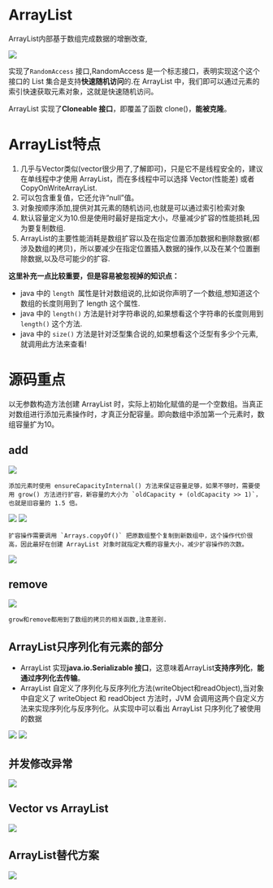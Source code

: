 # ArrayList

ArrayList内部基于数组完成数据的增删改查,

![](ArrayList类继承结构.png)

实现了`RandomAccess` 接口,RandomAccess 是一个标志接口，表明实现这个这个接口的 List 集合是支持**快速随机访问**的.在 ArrayList 中，我们即可以通过元素的索引快速获取元素对象，这就是快速随机访问。

ArrayList 实现了**Cloneable 接口**，即覆盖了函数 clone()，**能被克隆**。

# ArrayList特点

1. 几乎与Vector类似(vector很少用了,了解即可)，只是它不是线程安全的，建议在单线程中才使用 ArrayList，而在多线程中可以选择 Vector(性能差) 或者  CopyOnWriteArrayList.
3. 可以包含重复值，它还允许“null”值。
4. 对象按顺序添加,提供对其元素的随机访问,也就是可以通过索引检索对象
5. 默认容量定义为10.但是使用时最好是指定大小，尽量减少扩容的性能损耗,因为要复制数组.
6. ArrayList的主要性能消耗是数组扩容以及在指定位置添加数据和删除数据(都涉及数组的拷贝)，所以要减少在指定位置插入数据的操作,以及在某个位置删除数据,以及尽可能少的扩容.

**这里补充一点比较重要，但是容易被忽视掉的知识点：**

- java 中的 `length `属性是针对数组说的,比如说你声明了一个数组,想知道这个数组的长度则用到了 length 这个属性.
- java 中的 `length()` 方法是针对字符串说的,如果想看这个字符串的长度则用到 `length()` 这个方法.
- java 中的 `size()` 方法是针对泛型集合说的,如果想看这个泛型有多少个元素,就调用此方法来查看!

# 源码重点

以无参数构造方法创建 ArrayList 时，实际上初始化赋值的是一个空数组。当真正对数组进行添加元素操作时，才真正分配容量。即向数组中添加第一个元素时，数组容量扩为10。

## add

![](add.png)

    添加元素时使用 ensureCapacityInternal() 方法来保证容量足够，如果不够时，需要使用 grow() 方法进行扩容，新容量的大小为 `oldCapacity + (oldCapacity >> 1)`，也就是旧容量的 1.5 倍。

![](ensureCapacityInternal.png)
![](ensureExplicitCapacity.png)

    扩容操作需要调用 `Arrays.copyOf()` 把原数组整个复制到新数组中，这个操作代价很高，因此最好在创建 ArrayList 对象时就指定大概的容量大小，减少扩容操作的次数。

![](grow.png)

## remove

![](remove.png)

    grow和remove都用到了数组的拷贝的相关函数,注意差别.

## ArrayList只序列化有元素的部分

- ArrayList 实现**java.io.Serializable 接口**，这意味着ArrayList**支持序列化**，**能通过序列化去传输**。
- ArrayList 自定义了序列化与反序列化方法(writeObject和readObject),当对象中自定义了 writeObject 和 readObject 方法时，JVM 会调用这两个自定义方法来实现序列化与反序列化。从实现中可以看出 ArrayList 只序列化了被使用的数据

![](ArrayList只序列化有元素的部分.png)
![](ArrayList只序列化有元素的部分02.png)

## 并发修改异常

![](Fast-Fail.png)

## Vector vs ArrayList

![](Vector与ArrayList对比.png)

## ArrayList替代方案

![](替代方案.png)